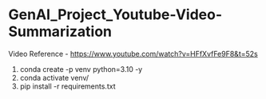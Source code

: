 # GenAI_Project_Youtube-Video-Summarization

Video Reference - https://www.youtube.com/watch?v=HFfXvfFe9F8&t=52s

1. conda create -p venv python=3.10 -y
2. conda activate venv/
3. pip install -r requirements.txt